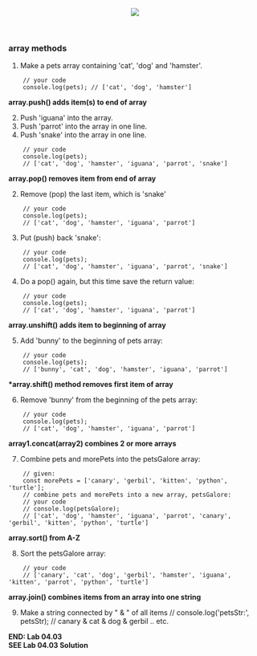 <!-- // 04.04 Lab Exercises -->

<p align="center">
<img src="../../../images/labs/ND-JS-Bootcamp-Lab-Banner-0403.jpg">
</p>

<br>

### array methods

1. Make a pets array containing 'cat', 'dog' and 'hamster'.

```
    // your code
    console.log(pets); // ['cat', 'dog', 'hamster']
```

**array.push() adds item(s) to end of array**

2. Push 'iguana' into the array.
3. Push 'parrot' into the array in one line.
4. Push 'snake' into the array in one line.

```
    // your code
    console.log(pets);
    // ['cat', 'dog', 'hamster', 'iguana', 'parrot', 'snake']
```

**array.pop() removes item from end of array**

2. Remove (pop) the last item, which is 'snake'

```
    // your code
    console.log(pets);
    // ['cat', 'dog', 'hamster', 'iguana', 'parrot']
```

3. Put (push) back 'snake':

```
    // your code
    console.log(pets);
    // ['cat', 'dog', 'hamster', 'iguana', 'parrot', 'snake']
```

4. Do a pop() again, but this time save the return value:

```
    // your code
    console.log(pets);
    // ['cat', 'dog', 'hamster', 'iguana', 'parrot']
```

**array.unshift() adds item to beginning of array**

5. Add 'bunny' to the beginning of pets array:

```
    // your code
    console.log(pets);
    // ['bunny', 'cat', 'dog', 'hamster', 'iguana', 'parrot']
```

**\*array.shift() method removes first item of array**

6. Remove 'bunny' from the beginning of the pets array:

```
    // your code
    console.log(pets);
    // ['cat', 'dog', 'hamster', 'iguana', 'parrot']
```

**array1.concat(array2) combines 2 or more arrays**

7. Combine pets and morePets into the petsGalore array:

```
    // given:
    const morePets = ['canary', 'gerbil', 'kitten', 'python', 'turtle'];
    // combine pets and morePets into a new array, petsGalore:
    // your code
    // console.log(petsGalore);
    // ['cat', 'dog', 'hamster', 'iguana', 'parrot', 'canary', 'gerbil', 'kitten', 'python', 'turtle']
```

**array.sort() from A-Z**

8. Sort the petsGalore array:

```
    // your code
    // ['canary', 'cat', 'dog', 'gerbil', 'hamster', 'iguana', 'kitten', 'parrot', 'python', 'turtle']
```

**array.join() combines items from an array into one string**

9. Make a string connected by " & " of all items
   // console.log('petsStr:', petsStr);
   // canary & cat & dog & gerbil .. etc.

**END: Lab 04.03**  
**SEE Lab 04.03 Solution**
